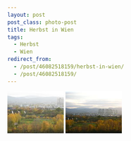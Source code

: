 ```yaml
---
layout: post
post_class: photo-post
title: Herbst in Wien
tags:
  - Herbst
  - Wien
redirect_from:
  - /post/46082518159/herbst-in-wien/
  - /post/46082518159/
---
```

[![](/photos/2007-11-11-01-th.jpg)](/photos/2007-11-11-01-hd.jpg)
[![](/photos/2007-11-11-02-th.jpg)](/photos/2007-11-11-02-hd.jpg)
